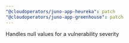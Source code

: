```yaml
---
"@cloudoperators/juno-app-heureka": patch
"@cloudoperators/juno-app-greenhouse": patch
---
```


Handles null values for a vulnerability severity
